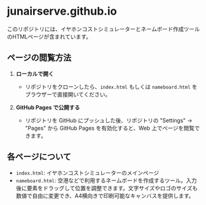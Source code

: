 # junairserve.github.io

このリポジトリには、イヤホンコストシミュレーターとネームボード作成ツールのHTMLページが含まれています。

## ページの閲覧方法

1. **ローカルで開く**
   - リポジトリをクローンしたら、`index.html` もしくは `nameboard.html` をブラウザーで直接開いてください。

2. **GitHub Pages で公開する**
   - リポジトリを GitHub にプッシュした後、リポジトリの "Settings" → "Pages" から GitHub Pages を有効化すると、Web 上でページを閲覧できます。

## 各ページについて

- `index.html`: イヤホンコストシミュレーターのメインページ
- `nameboard.html`: 空港などで利用するネームボードを作成するツール。入力後に要素をドラッグして位置を調整できます。文字サイズやロゴのサイズも数値で自由に変更でき、A4横向きで印刷可能なキャンバスを提供します。

